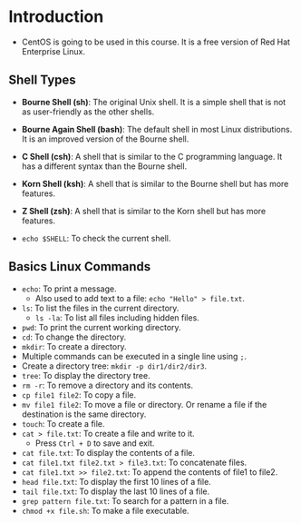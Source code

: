 # Introduction

- CentOS is going to be used in this course. It is a free version of Red Hat Enterprise Linux.

## Shell Types

- **Bourne Shell (sh)**: The original Unix shell. It is a simple shell that is not as user-friendly as the other shells.
- **Bourne Again Shell (bash)**: The default shell in most Linux distributions. It is an improved version of the Bourne shell.
- **C Shell (csh)**: A shell that is similar to the C programming language. It has a different syntax than the Bourne shell.
- **Korn Shell (ksh)**: A shell that is similar to the Bourne shell but has more features.
- **Z Shell (zsh)**: A shell that is similar to the Korn shell but has more features.

- `echo $SHELL`: To check the current shell.

## Basics Linux Commands

- `echo`: To print a message.
  - Also used to add text to a file: `echo "Hello" > file.txt`.
- `ls`: To list the files in the current directory.
  - `ls -la`: To list all files including hidden files.
- `pwd`: To print the current working directory.
- `cd`: To change the directory.
- `mkdir`: To create a directory.
- Multiple commands can be executed in a single line using `;`.
- Create a directory tree: `mkdir -p dir1/dir2/dir3`.
- `tree`: To display the directory tree.
- `rm -r`: To remove a directory and its contents.
- `cp file1 file2`: To copy a file.
- `mv file1 file2`: To move a file or directory. Or rename a file if the destination is the same directory.
- `touch`: To create a file.
- `cat > file.txt`: To create a file and write to it.
  - Press `Ctrl + D` to save and exit.
- `cat file.txt`: To display the contents of a file.
- `cat file1.txt file2.txt > file3.txt`: To concatenate files.
- `cat file1.txt >> file2.txt`: To append the contents of file1 to file2.
- `head file.txt`: To display the first 10 lines of a file.
- `tail file.txt`: To display the last 10 lines of a file.
- `grep pattern file.txt`: To search for a pattern in a file.
- `chmod +x file.sh`: To make a file executable.
